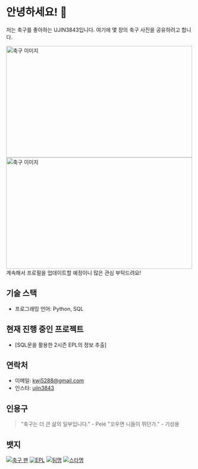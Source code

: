 # 안녕하세요! 👋

저는 축구를 좋아하는 UJIN3843입니다. 여기에 몇 장의 축구 사진을 공유하려고 합니다.

<img src="https://images.pexels.com/photos/47730/the-ball-stadion-football-the-pitch-47730.jpeg?auto=compress&cs=tinysrgb&w=1260&h=750&dpr=1" alt="축구 이미지" width="500" height="300">
<img src="https://images.pexels.com/photos/978695/pexels-photo-978695.jpeg?auto=compress&cs=tinysrgb&w=1260&h=750&dpr=1" alt="축구 이미지" width="500" height="300">
계속해서 프로필을 업데이트할 예정이니 많은 관심 부탁드려요!

## 기술 스택

- 프로그래밍 언어: Python, SQL

## 현재 진행 중인 프로젝트

- [SQL문을 활용한 2시즌 EPL의 정보 추출]

## 연락처

- 이메일: kwj5288@gmail.com
- 인스타: [ujin3843](https://www.instagram.com/ujin3843/)

## 인용구

> "축구는 더 큰 삶의 일부입니다." - Pelé
> "꼬우면 니들이 뛰던가." - 기성용



## 뱃지

[![축구 팬](https://img.shields.io/badge/축구-팬-red)](https://www.instagram.com/ujin3843/)
[![EPL](https://img.shields.io/badge/리그-EPL-9cf)](https://www.premierleague.com/)
[![팀명](https://img.shields.io/badge/최애팀-토트넘-yellowgreen)](https://www.tottenhamhotspur.com/kr/)
[![스타명](https://img.shields.io/badge/최애선수-KevinDeBruyne-blue)](https://namu.wiki/w/%EC%BC%80%EB%B9%88%20%EB%8D%94%20%EB%B8%8C%EB%9D%BC%EC%9C%84%EB%84%88)
